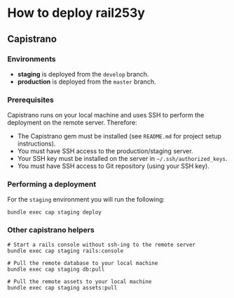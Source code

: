 # How to deploy rail253y

## Capistrano

### Environments

* **staging** is deployed from the `develop` branch.
* **production** is deployed from the `master` branch.

### Prerequisites

Capistrano runs on your local machine and uses SSH to perform the deployment on the remote server. Therefore:

* The Capistrano gem must be installed (see `README.md` for project setup instructions).
* You must have SSH access to the production/staging server.
* Your SSH key must be installed on the server in `~/.ssh/authorized_keys`.
* You must have SSH access to Git repository (using your SSH key).

### Performing a deployment

For the `staging` environment you will run the following:

```
bundle exec cap staging deploy
```

### Other capistrano helpers

```
# Start a rails console without ssh-ing to the remote server
bundle exec cap staging rails:console

# Pull the remote database to your local machine
bundle exec cap staging db:pull

# Pull the remote assets to your local machine
bundle exec cap staging assets:pull
```
